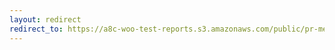 ```yaml
---
layout: redirect
redirect_to: https://a8c-woo-test-reports.s3.amazonaws.com/public/pr-merge/43051/api/index.html
---
```

